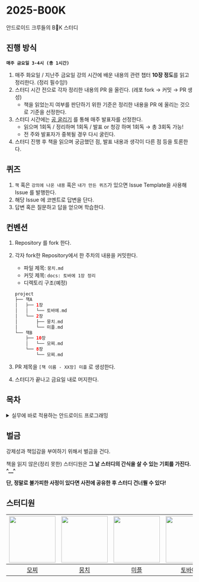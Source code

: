 # 2025-B00K
안드로이드 크루들의 B👀K 스터디

## 진행 방식
**`매주 금요일 3-4시 (총 1시간)`**

1. 매주 화요일 / 지난주 금요일 강의 시간에 배운 내용의 관련 챕터 **10장 정도**를 읽고 정리한다. (정리 필수임!)
2. 스터디 시간 전으로 각자 정리한 내용의 PR 을 올린다. (레포 fork → 커밋 → PR 생성)
    - 책을 읽었는지 여부를 판단하기 위한 기준은 정리한 내용을 PR 에 올리는 것으로 기준을 선정한다.
3. 스터디 시간에는 [공 굴리기](https://lazygyu.github.io/roulette/) 를 통해 매주 발표자를 선정한다. 
    - 읽으며 1회독 / 정리하며 1회독 / 발표 or 청강 하며 1회독 → 총 3회독 가능!
    - 전 주와 발표자가 중복될 경우 다시 굴린다.
4. 스터디 진행 후 책을 읽으며 궁금했던 점, 발표 내용과 생각이 다른 점 등을 토론한다.

## 퀴즈
1. `책` 혹은 `강의에 나온 내용` 혹은 `내가 만든 퀴즈`가 있으면 Issue Template을 사용해 Issue 를 발행한다.
2. 해당 Issue 에 코멘트로 답변을 단다.
3. 답변 혹은 질문하고 답을 얻으며 학습한다.

## 컨벤션
1. Repository 를 fork 한다.
2. 각자 fork한 Repository에서 한 주차의 내용을 커밋한다.
    - 파일 제목: `뭉치.md`
    - 커밋 제목: `docs: 토바에 1장 정리`
    - 디렉토리 구조(예정)
    
    ```kotlin
    project
    ├── 책A
    │   ├── 1장
    │   │   └── 토바에.md
    │   └── 2장
    │       ├── 뭉치.md
    │       └── 미플.md
    └── 책B
        ├── 10장
        │   └── 모찌.md
        └── 8장
            └── 모찌.md
    ```
    
3. PR 제목을 `[책 이름 - XX장] 미플` 로 생성한다.
4. 스터디가 끝나고 금요일 내로 머지한다.

## 목차 

<details>
<Summary>실무에 바로 적용하는 안드로이드 프로그래밍</Summary>
    
| 날짜  | 범위   | 주제 | 정리본 바로가기 |
|-------|--------|------|---------|
| 0418  | 3장 pg.64~81  | 액티비티 생명주기 | [모찌](https://github.com/woowacourse-study/2025-B00K/blob/main/%EC%8B%A4%EB%AC%B4%EC%97%90%20%EB%B0%94%EB%A1%9C%20%EC%A0%81%EC%9A%A9%ED%95%98%EB%8A%94%20%EC%95%88%EB%93%9C%EB%A1%9C%EC%9D%B4%EB%93%9C%20%ED%94%84%EB%A1%9C%EA%B7%B8%EB%9E%98%EB%B0%8D/3%EC%9E%A5/%EB%AA%A8%EC%B0%8C.md) [뭉치](https://github.com/woowacourse-study/2025-B00K/blob/main/%EC%8B%A4%EB%AC%B4%EC%97%90%20%EB%B0%94%EB%A1%9C%20%EC%A0%81%EC%9A%A9%ED%95%98%EB%8A%94%20%EC%95%88%EB%93%9C%EB%A1%9C%EC%9D%B4%EB%93%9C%20%ED%94%84%EB%A1%9C%EA%B7%B8%EB%9E%98%EB%B0%8D/3%EC%9E%A5/%EB%AD%89%EC%B9%98.md) [미플](https://github.com/woowacourse-study/2025-B00K/blob/main/%EC%8B%A4%EB%AC%B4%EC%97%90%20%EB%B0%94%EB%A1%9C%20%EC%A0%81%EC%9A%A9%ED%95%98%EB%8A%94%20%EC%95%88%EB%93%9C%EB%A1%9C%EC%9D%B4%EB%93%9C%20%ED%94%84%EB%A1%9C%EA%B7%B8%EB%9E%98%EB%B0%8D/3%EC%9E%A5/%EB%AF%B8%ED%94%8C.md) [토바에](https://github.com/woowacourse-study/2025-B00K/blob/main/%EC%8B%A4%EB%AC%B4%EC%97%90%20%EB%B0%94%EB%A1%9C%20%EC%A0%81%EC%9A%A9%ED%95%98%EB%8A%94%20%EC%95%88%EB%93%9C%EB%A1%9C%EC%9D%B4%EB%93%9C%20%ED%94%84%EB%A1%9C%EA%B7%B8%EB%9E%98%EB%B0%8D/3%EC%9E%A5/%ED%86%A0%EB%B0%94%EC%97%90.md) |
| 0425  | 6장 pg.125~149 | Intent | [모찌](https://github.com/woowacourse-study/2025-B00K/blob/main/%EC%8B%A4%EB%AC%B4%EC%97%90%20%EB%B0%94%EB%A1%9C%20%EC%A0%81%EC%9A%A9%ED%95%98%EB%8A%94%20%EC%95%88%EB%93%9C%EB%A1%9C%EC%9D%B4%EB%93%9C%20%ED%94%84%EB%A1%9C%EA%B7%B8%EB%9E%98%EB%B0%8D/6%EC%9E%A5/%EB%AA%A8%EC%B0%8C.md) [뭉치](https://github.com/woowacourse-study/2025-B00K/blob/main/%EC%8B%A4%EB%AC%B4%EC%97%90%20%EB%B0%94%EB%A1%9C%20%EC%A0%81%EC%9A%A9%ED%95%98%EB%8A%94%20%EC%95%88%EB%93%9C%EB%A1%9C%EC%9D%B4%EB%93%9C%20%ED%94%84%EB%A1%9C%EA%B7%B8%EB%9E%98%EB%B0%8D/6%EC%9E%A5/%EB%AD%89%EC%B9%98.md) [미플](https://github.com/woowacourse-study/2025-B00K/blob/main/%EC%8B%A4%EB%AC%B4%EC%97%90%20%EB%B0%94%EB%A1%9C%20%EC%A0%81%EC%9A%A9%ED%95%98%EB%8A%94%20%EC%95%88%EB%93%9C%EB%A1%9C%EC%9D%B4%EB%93%9C%20%ED%94%84%EB%A1%9C%EA%B7%B8%EB%9E%98%EB%B0%8D/6%EC%9E%A5/%EB%AF%B8%ED%94%8C.md) [토바에](https://github.com/woowacourse-study/2025-B00K/blob/main/%EC%8B%A4%EB%AC%B4%EC%97%90%20%EB%B0%94%EB%A1%9C%20%EC%A0%81%EC%9A%A9%ED%95%98%EB%8A%94%20%EC%95%88%EB%93%9C%EB%A1%9C%EC%9D%B4%EB%93%9C%20%ED%94%84%EB%A1%9C%EA%B7%B8%EB%9E%98%EB%B0%8D/6%EC%9E%A5/%ED%86%A0%EB%B0%94%EC%97%90.md) |
| 0502  | 9장 pg.201~218 | RecyclerView | [모찌](https://github.com/woowacourse-study/2025-B00K/blob/main/%EC%8B%A4%EB%AC%B4%EC%97%90%20%EB%B0%94%EB%A1%9C%20%EC%A0%81%EC%9A%A9%ED%95%98%EB%8A%94%20%EC%95%88%EB%93%9C%EB%A1%9C%EC%9D%B4%EB%93%9C%20%ED%94%84%EB%A1%9C%EA%B7%B8%EB%9E%98%EB%B0%8D/9%EC%9E%A5/%EB%AA%A8%EC%B0%8C.md) [뭉치](https://github.com/woowacourse-study/2025-B00K/blob/main/%EC%8B%A4%EB%AC%B4%EC%97%90%20%EB%B0%94%EB%A1%9C%20%EC%A0%81%EC%9A%A9%ED%95%98%EB%8A%94%20%EC%95%88%EB%93%9C%EB%A1%9C%EC%9D%B4%EB%93%9C%20%ED%94%84%EB%A1%9C%EA%B7%B8%EB%9E%98%EB%B0%8D/9%EC%9E%A5/%EB%AD%89%EC%B9%98.md) [미플](https://github.com/woowacourse-study/2025-B00K/blob/main/%EC%8B%A4%EB%AC%B4%EC%97%90%20%EB%B0%94%EB%A1%9C%20%EC%A0%81%EC%9A%A9%ED%95%98%EB%8A%94%20%EC%95%88%EB%93%9C%EB%A1%9C%EC%9D%B4%EB%93%9C%20%ED%94%84%EB%A1%9C%EA%B7%B8%EB%9E%98%EB%B0%8D/9%EC%9E%A5/%EB%AF%B8%ED%94%8C.md) [토바에](https://github.com/woowacourse-study/2025-B00K/blob/main/%EC%8B%A4%EB%AC%B4%EC%97%90%20%EB%B0%94%EB%A1%9C%20%EC%A0%81%EC%9A%A9%ED%95%98%EB%8A%94%20%EC%95%88%EB%93%9C%EB%A1%9C%EC%9D%B4%EB%93%9C%20%ED%94%84%EB%A1%9C%EA%B7%B8%EB%9E%98%EB%B0%8D/9%EC%9E%A5/%ED%86%A0%EB%B0%94%EC%97%90.md) |
| 0509  | 8장 | Fragment | [모찌](https://github.com/woowacourse-study/2025-B00K/blob/main/%EC%8B%A4%EB%AC%B4%EC%97%90%20%EB%B0%94%EB%A1%9C%20%EC%A0%81%EC%9A%A9%ED%95%98%EB%8A%94%20%EC%95%88%EB%93%9C%EB%A1%9C%EC%9D%B4%EB%93%9C%20%ED%94%84%EB%A1%9C%EA%B7%B8%EB%9E%98%EB%B0%8D/8%EC%9E%A5/%EB%AA%A8%EC%B0%8C.md) [뭉치](https://github.com/woowacourse-study/2025-B00K/blob/main/%EC%8B%A4%EB%AC%B4%EC%97%90%20%EB%B0%94%EB%A1%9C%20%EC%A0%81%EC%9A%A9%ED%95%98%EB%8A%94%20%EC%95%88%EB%93%9C%EB%A1%9C%EC%9D%B4%EB%93%9C%20%ED%94%84%EB%A1%9C%EA%B7%B8%EB%9E%98%EB%B0%8D/8%EC%9E%A5/%EB%AD%89%EC%B9%98.md) [미플](https://github.com/woowacourse-study/2025-B00K/blob/main/%EC%8B%A4%EB%AC%B4%EC%97%90%20%EB%B0%94%EB%A1%9C%20%EC%A0%81%EC%9A%A9%ED%95%98%EB%8A%94%20%EC%95%88%EB%93%9C%EB%A1%9C%EC%9D%B4%EB%93%9C%20%ED%94%84%EB%A1%9C%EA%B7%B8%EB%9E%98%EB%B0%8D/8%EC%9E%A5/%EB%AF%B8%ED%94%8C.md) [토바에](https://github.com/woowacourse-study/2025-B00K/blob/main/%EC%8B%A4%EB%AC%B4%EC%97%90%20%EB%B0%94%EB%A1%9C%20%EC%A0%81%EC%9A%A9%ED%95%98%EB%8A%94%20%EC%95%88%EB%93%9C%EB%A1%9C%EC%9D%B4%EB%93%9C%20%ED%94%84%EB%A1%9C%EA%B7%B8%EB%9E%98%EB%B0%8D/8%EC%9E%A5/%ED%86%A0%EB%B0%94%EC%97%90.md) |
| 0516 | 11장 pg.245~261 | Room | [모찌](https://github.com/woowacourse-study/2025-B00K/blob/main/%EC%8B%A4%EB%AC%B4%EC%97%90%20%EB%B0%94%EB%A1%9C%20%EC%A0%81%EC%9A%A9%ED%95%98%EB%8A%94%20%EC%95%88%EB%93%9C%EB%A1%9C%EC%9D%B4%EB%93%9C%20%ED%94%84%EB%A1%9C%EA%B7%B8%EB%9E%98%EB%B0%8D/11%EC%9E%A5/%EB%AA%A8%EC%B0%8C%2011%EC%9E%A5.md) [뭉치](https://github.com/woowacourse-study/2025-B00K/blob/main/%EC%8B%A4%EB%AC%B4%EC%97%90%20%EB%B0%94%EB%A1%9C%20%EC%A0%81%EC%9A%A9%ED%95%98%EB%8A%94%20%EC%95%88%EB%93%9C%EB%A1%9C%EC%9D%B4%EB%93%9C%20%ED%94%84%EB%A1%9C%EA%B7%B8%EB%9E%98%EB%B0%8D/11%EC%9E%A5/%EB%AD%89%EC%B9%98.md) [미플](https://github.com/woowacourse-study/2025-B00K/blob/main/%EC%8B%A4%EB%AC%B4%EC%97%90%20%EB%B0%94%EB%A1%9C%20%EC%A0%81%EC%9A%A9%ED%95%98%EB%8A%94%20%EC%95%88%EB%93%9C%EB%A1%9C%EC%9D%B4%EB%93%9C%20%ED%94%84%EB%A1%9C%EA%B7%B8%EB%9E%98%EB%B0%8D/11%EC%9E%A5/%EB%AF%B8%ED%94%8C.md) [토바에](https://github.com/woowacourse-study/2025-B00K/blob/main/%EC%8B%A4%EB%AC%B4%EC%97%90%20%EB%B0%94%EB%A1%9C%20%EC%A0%81%EC%9A%A9%ED%95%98%EB%8A%94%20%EC%95%88%EB%93%9C%EB%A1%9C%EC%9D%B4%EB%93%9C%20%ED%94%84%EB%A1%9C%EA%B7%B8%EB%9E%98%EB%B0%8D/11%EC%9E%A5/%ED%86%A0%EB%B0%94%EC%97%90.md) |
| 0523 | 4장 | ViewModel | [모찌](https://github.com/woowacourse-study/2025-B00K/blob/main/%EC%8B%A4%EB%AC%B4%EC%97%90%20%EB%B0%94%EB%A1%9C%20%EC%A0%81%EC%9A%A9%ED%95%98%EB%8A%94%20%EC%95%88%EB%93%9C%EB%A1%9C%EC%9D%B4%EB%93%9C%20%ED%94%84%EB%A1%9C%EA%B7%B8%EB%9E%98%EB%B0%8D/4%EC%9E%A5/%EB%AA%A8%EC%B0%8C.md) [뭉치](https://github.com/woowacourse-study/2025-B00K/blob/main/%EC%8B%A4%EB%AC%B4%EC%97%90%20%EB%B0%94%EB%A1%9C%20%EC%A0%81%EC%9A%A9%ED%95%98%EB%8A%94%20%EC%95%88%EB%93%9C%EB%A1%9C%EC%9D%B4%EB%93%9C%20%ED%94%84%EB%A1%9C%EA%B7%B8%EB%9E%98%EB%B0%8D/4%EC%9E%A5/%EB%AD%89%EC%B9%98.md) [미플](https://github.com/woowacourse-study/2025-B00K/blob/main/%EC%8B%A4%EB%AC%B4%EC%97%90%20%EB%B0%94%EB%A1%9C%20%EC%A0%81%EC%9A%A9%ED%95%98%EB%8A%94%20%EC%95%88%EB%93%9C%EB%A1%9C%EC%9D%B4%EB%93%9C%20%ED%94%84%EB%A1%9C%EA%B7%B8%EB%9E%98%EB%B0%8D/4%EC%9E%A5/%EB%AF%B8%ED%94%8C.md) [토바에](https://github.com/woowacourse-study/2025-B00K/blob/main/%EC%8B%A4%EB%AC%B4%EC%97%90%20%EB%B0%94%EB%A1%9C%20%EC%A0%81%EC%9A%A9%ED%95%98%EB%8A%94%20%EC%95%88%EB%93%9C%EB%A1%9C%EC%9D%B4%EB%93%9C%20%ED%94%84%EB%A1%9C%EA%B7%B8%EB%9E%98%EB%B0%8D/4%EC%9E%A5/%ED%86%A0%EB%B0%94%EC%97%90.md) |
| 0530 | 25장 | Looper, Handler | [모찌](https://github.com/woowacourse-study/2025-B00K/blob/main/%EC%8B%A4%EB%AC%B4%EC%97%90%20%EB%B0%94%EB%A1%9C%20%EC%A0%81%EC%9A%A9%ED%95%98%EB%8A%94%20%EC%95%88%EB%93%9C%EB%A1%9C%EC%9D%B4%EB%93%9C%20%ED%94%84%EB%A1%9C%EA%B7%B8%EB%9E%98%EB%B0%8D/25%EC%9E%A5/%EB%AA%A8%EC%B0%8C.md) [뭉치](https://github.com/woowacourse-study/2025-B00K/blob/main/%EC%8B%A4%EB%AC%B4%EC%97%90%20%EB%B0%94%EB%A1%9C%20%EC%A0%81%EC%9A%A9%ED%95%98%EB%8A%94%20%EC%95%88%EB%93%9C%EB%A1%9C%EC%9D%B4%EB%93%9C%20%ED%94%84%EB%A1%9C%EA%B7%B8%EB%9E%98%EB%B0%8D/25%EC%9E%A5/%EB%AD%89%EC%B9%98.md) [미플](https://github.com/woowacourse-study/2025-B00K/blob/main/%EC%8B%A4%EB%AC%B4%EC%97%90%20%EB%B0%94%EB%A1%9C%20%EC%A0%81%EC%9A%A9%ED%95%98%EB%8A%94%20%EC%95%88%EB%93%9C%EB%A1%9C%EC%9D%B4%EB%93%9C%20%ED%94%84%EB%A1%9C%EA%B7%B8%EB%9E%98%EB%B0%8D/25%EC%9E%A5/%EB%AF%B8%ED%94%8C.md) [토바에](https://github.com/woowacourse-study/2025-B00K/blob/main/%EC%8B%A4%EB%AC%B4%EC%97%90%20%EB%B0%94%EB%A1%9C%20%EC%A0%81%EC%9A%A9%ED%95%98%EB%8A%94%20%EC%95%88%EB%93%9C%EB%A1%9C%EC%9D%B4%EB%93%9C%20%ED%94%84%EB%A1%9C%EA%B7%B8%EB%9E%98%EB%B0%8D/25%EC%9E%A5/%ED%86%A0%EB%B0%94%EC%97%90.md) |
</details>

## 벌금
강제성과 책임감을 부여하기 위해서 벌금을 건다.

책을 읽지 않은(정리 못한) 스터디원은 **그 날 스터디의 간식을 살 수 있는 기회를 가진다. ^__^**

**단, 정말로 불가피한 사정이 있다면 사전에 공유한 후 스터디 건너뛸 수 있다!**

## 스터디원
|<img src="https://avatars.githubusercontent.com/u/192606356?v=4" width="125" />|<img src="https://avatars.githubusercontent.com/u/114990782?v=4" width="125" />|<img src="https://avatars.githubusercontent.com/u/37996727?v=4" width="125" />|<img src="https://avatars.githubusercontent.com/u/176254419?v=4" width="125" />|
|:---------:|:---------:|:---------:|:---------:|
|[모찌](https://github.com/wondroid-world)</br>|[뭉치](https://github.com/m6z1)</br>|[미플](https://github.com/HamBeomJoon)</br>|[토바에](https://github.com/vvn89)</br>|
</br>
